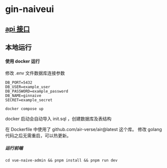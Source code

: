 # gin-naiveui

## [api 接口](./api.md)

## 本地运行

#### 使用 docker 运行

修改 .env 文件数据库连接参数

```
DB_PORT=5432
DB_USER=example_user
DB_PASSWORD=example_password
DB_NAME=ginnaive
SECRET=example_secret
```

```shell
docker compose up
```

docker 启动会自动导入 init.sql ，创建数据库及表结构

在 Dockerfile 中使用了 github.com/air-verse/air@latest 这个库。
修改 golang 代码之后无需重启，可以热更新。

##### 运行前端

```shell
cd vue-naive-admin && pnpm install && pnpm run dev
```

